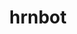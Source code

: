 ---
title: hrnbot
github: https://github.com/hrnbot
mode: light
transition: 3s
archetype:
- Badges | Tags | Icons
---